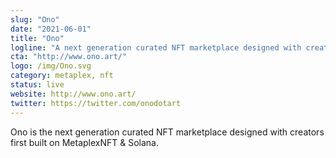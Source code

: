 ```yaml
---
slug: "Ono"
date: "2021-06-01"
title: "Ono"
logline: "A next generation curated NFT marketplace designed with creators first built on MetaplexNFT & Solana."
cta: "http://www.ono.art/"
logo: /img/Ono.svg
category: metaplex, nft
status: live
website: http://www.ono.art/
twitter: https://twitter.com/onodotart
---
```


Ono is the next generation curated NFT marketplace designed with creators first built on MetaplexNFT & Solana.